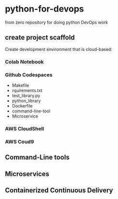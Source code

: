 # python-for-devops
from zero repository for doing python DevOps work

## create project scaffold

Create development environment that is cloud-based:
### Colab Notebook
### Github Codespaces
* Makefile
* rquirements.txt
* test_library.py
* python_library
* Dockerfile
* command-line-tool
* Microservice

### AWS CloudShell
### AWS Coud9

## Command-Line tools

## Microservices

## Containerized Continuous Delivery
